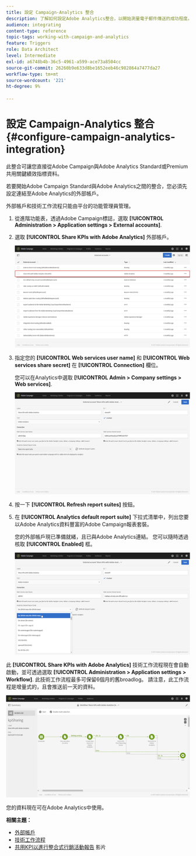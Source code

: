 ```yaml
---
title: 設定 Campaign-Analytics 整合
description: 了解如何設定Adobe Analytics整合，以開始測量電子郵件傳送的成功程度。
audience: integrating
content-type: reference
topic-tags: working-with-campaign-and-analytics
feature: Triggers
role: Data Architect
level: Intermediate
exl-id: a6748b4b-36c5-4961-a599-ace73a8504cc
source-git-commit: 26260b9e633d8be1652eeb46c982864a7477da27
workflow-type: tm+mt
source-wordcount: '221'
ht-degree: 9%

---
```


# 設定 Campaign-Analytics 整合{#configure-campaign-analytics-integration}

此整合可讓您直接從Adobe Campaign與Adobe Analytics Standard或Premium共用關鍵績效指標資料。

若要開始Adobe Campaign Standard與Adobe Analytics之間的整合，您必須先設定連結至Adobe Analytics的外部帳戶。

外部帳戶和技術工作流程只能由平台的功能管理員管理。

1. 從進階功能表，透過Adobe Campaign標誌，選取 **[!UICONTROL Administration > Application settings > External accounts]**.
1. 選取 **[!UICONTROL Share KPIs with Adobe Analytics]** 外部帳戶。

   ![](assets/analytics_2.png)

1. 指定您的 **[!UICONTROL Web services user name]** 和 **[!UICONTROL Web services share secret]** 在 **[!UICONTROL Connection]** 欄位。

   您可以在Analytics中選取 **[!UICONTROL Admin > Company settings > Web services]**.

   ![](assets/analytics_1.png)

1. 按一下 **[!UICONTROL Refresh report suites]** 按鈕。
1. 在 **[!UICONTROL Analytics default report suite]** 下拉式清單中，列出您要以Adobe Analytics資料豐富的Adobe Campaign報表套裝。

   您的外部帳戶現已準備就緒，且已與Adobe Analytics連結。 您可以隨時透過核取 **[!UICONTROL Enabled]** 框。

   ![](assets/analytics.png)

此 **[!UICONTROL Share KPIs with Adobe Analytics]** 技術工作流程現在會自動啟動，並可透過選取 **[!UICONTROL Administration > Application settings > Workflow]**. 此技術工作流程最多可保留6個月的舊broadlog。 請注意，此工作流程是增量式的，且會推送前一天的資料。

![](assets/analytics_3.png)

您的資料現在可在Adobe Analytics中使用。

**相關主題：**

* [外部帳戶](../../administration/using/external-accounts.md)
* [技術工作流程](../../administration/using/technical-workflows.md)
* [共用KPI以進行整合式行銷活動報告](https://helpx.adobe.com/tw/marketing-cloud/how-to/email-marketing.html) 影片

